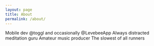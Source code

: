 ```yaml
---
layout: page
title: About
permalink: /about/
---
```


Mobile dev @toggl and occasionally @LevebeeApp
Always distracted meditation guru 
Amateur music producer
The slowest of all runners
